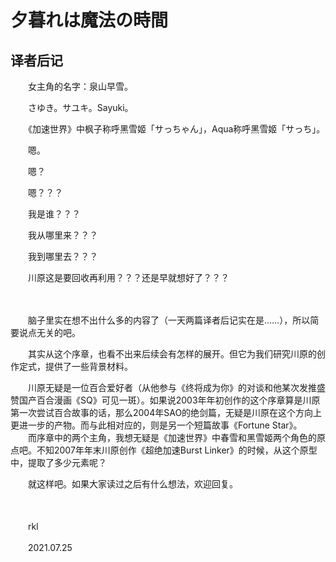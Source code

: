# 夕暮れは魔法の時間

## 译者后记

　　女主角的名字：泉山早雪。

　　さゆき。サユキ。Sayuki。

　　《加速世界》中枫子称呼黑雪姬「サっちゃん」，Aqua称呼黑雪姬「サっち」。

　　嗯。

　　嗯？

　　嗯？？？

　　我是谁？？？

　　我从哪里来？？？

　　我到哪里去？？？

　　川原这是要回收再利用？？？还是早就想好了？？？

　　

　　脑子里实在想不出什么多的内容了（一天两篇译者后记实在是……），所以简要说点无关的吧。

　　其实从这个序章，也看不出来后续会有怎样的展开。但它为我们研究川原的创作定式，提供了一些背景材料。

　　川原无疑是一位百合爱好者（从他参与《终将成为你》的对谈和他某次发推盛赞国产百合漫画《SQ》可见一斑）。如果说2003年年初创作的这个序章算是川原第一次尝试百合故事的话，那么2004年SAO的绝剑篇，无疑是川原在这个方向上更进一步的产物。而与此相对应的，则是另一个短篇故事《Fortune Star》。
　　而序章中的两个主角，我想无疑是《加速世界》中春雪和黑雪姬两个角色的原点吧。不知2007年年末川原创作《超绝加速Burst Linker》的时候，从这个原型中，提取了多少元素呢？

　　就这样吧。如果大家读过之后有什么想法，欢迎回复。

　　

　　rkl

　　2021.07.25

